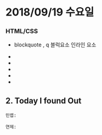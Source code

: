 # 2018/09/19 수요일


### HTML/CSS

* blockquote , q 블럭요소 인라인 요소


* 
* 

* 
  
 

* 
* 


## 2. Today I found Out

```
민엽: 

```

```
연제: 
```
